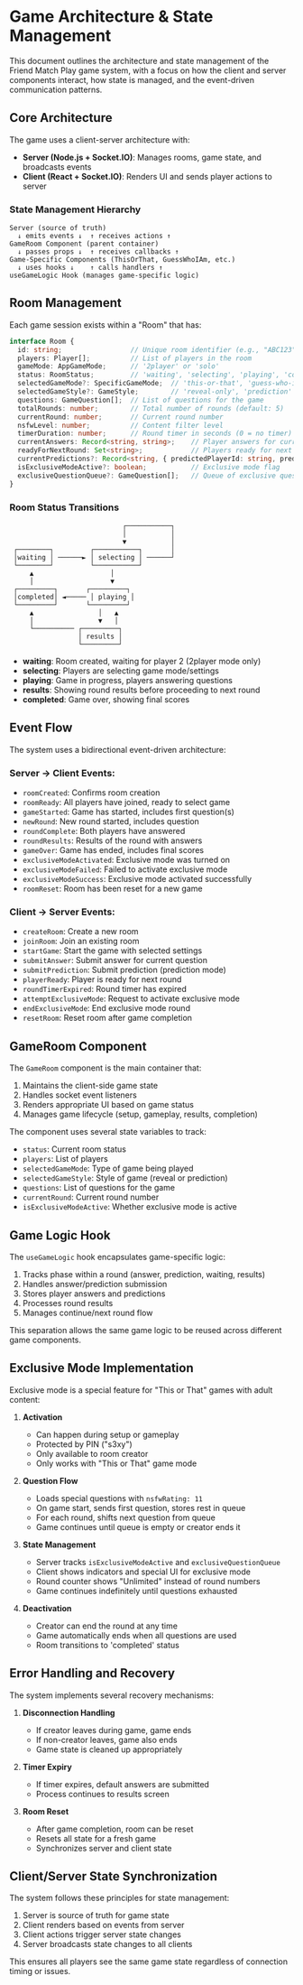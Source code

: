 # Game Architecture & State Management

This document outlines the architecture and state management of the Friend Match Play game system, with a focus on how the client and server components interact, how state is managed, and the event-driven communication patterns.

## Core Architecture

The game uses a client-server architecture with:
- **Server (Node.js + Socket.IO)**: Manages rooms, game state, and broadcasts events
- **Client (React + Socket.IO)**: Renders UI and sends player actions to server

### State Management Hierarchy

```
Server (source of truth)
  ↓ emits events ↓  ↑ receives actions ↑
GameRoom Component (parent container)
  ↓ passes props ↓  ↑ receives callbacks ↑
Game-Specific Components (ThisOrThat, GuessWhoIAm, etc.)
  ↓ uses hooks ↓    ↑ calls handlers ↑
useGameLogic Hook (manages game-specific logic)
```

## Room Management

Each game session exists within a "Room" that has:

```typescript
interface Room {
  id: string;                 // Unique room identifier (e.g., "ABC123")
  players: Player[];          // List of players in the room
  gameMode: AppGameMode;      // '2player' or 'solo'
  status: RoomStatus;         // 'waiting', 'selecting', 'playing', 'completed'
  selectedGameMode?: SpecificGameMode;  // 'this-or-that', 'guess-who-i-am', etc.
  selectedGameStyle?: GameStyle;        // 'reveal-only', 'prediction'
  questions: GameQuestion[];  // List of questions for the game
  totalRounds: number;        // Total number of rounds (default: 5)
  currentRound: number;       // Current round number
  nsfwLevel: number;          // Content filter level
  timerDuration: number;      // Round timer in seconds (0 = no timer)
  currentAnswers: Record<string, string>;    // Player answers for current round
  readyForNextRound: Set<string>;            // Players ready for next round
  currentPredictions?: Record<string, { predictedPlayerId: string, prediction: string }>;
  isExclusiveModeActive?: boolean;           // Exclusive mode flag
  exclusiveQuestionQueue?: GameQuestion[];   // Queue of exclusive questions
}
```

### Room Status Transitions

```
                            ┌───────────┐
                            │           │
                            ▼           │
 ┌────────┐         ┌───────────┐       │
 │waiting │ ──────► │ selecting │ ──────┘
 └────────┘         └───────────┘
     ▲                   │
     │                   ▼
 ┌─────────┐       ┌─────────┐
 │completed│ ◄───── │ playing │
 └─────────┘       └─────────┘
     ▲                │   ▲
     │                ▼   │
     └────────── ┌─────────┐
                 │ results │
                 └─────────┘
```

- **waiting**: Room created, waiting for player 2 (2player mode only)
- **selecting**: Players are selecting game mode/settings
- **playing**: Game in progress, players answering questions
- **results**: Showing round results before proceeding to next round
- **completed**: Game over, showing final scores

## Event Flow

The system uses a bidirectional event-driven architecture:

### Server → Client Events:
- `roomCreated`: Confirms room creation
- `roomReady`: All players have joined, ready to select game
- `gameStarted`: Game has started, includes first question(s)
- `newRound`: New round started, includes question
- `roundComplete`: Both players have answered
- `roundResults`: Results of the round with answers
- `gameOver`: Game has ended, includes final scores
- `exclusiveModeActivated`: Exclusive mode was turned on
- `exclusiveModeFailed`: Failed to activate exclusive mode
- `exclusiveModeSuccess`: Exclusive mode activated successfully
- `roomReset`: Room has been reset for a new game

### Client → Server Events:
- `createRoom`: Create a new room
- `joinRoom`: Join an existing room
- `startGame`: Start the game with selected settings
- `submitAnswer`: Submit answer for current question
- `submitPrediction`: Submit prediction (prediction mode)
- `playerReady`: Player is ready for next round
- `roundTimerExpired`: Round timer has expired
- `attemptExclusiveMode`: Request to activate exclusive mode
- `endExclusiveMode`: End exclusive mode round
- `resetRoom`: Reset room after game completion

## GameRoom Component

The `GameRoom` component is the main container that:
1. Maintains the client-side game state
2. Handles socket event listeners
3. Renders appropriate UI based on game status
4. Manages game lifecycle (setup, gameplay, results, completion)

The component uses several state variables to track:
- `status`: Current room status
- `players`: List of players
- `selectedGameMode`: Type of game being played
- `selectedGameStyle`: Style of game (reveal or prediction)
- `questions`: List of questions for the game
- `currentRound`: Current round number
- `isExclusiveModeActive`: Whether exclusive mode is active

## Game Logic Hook

The `useGameLogic` hook encapsulates game-specific logic:

1. Tracks phase within a round (answer, prediction, waiting, results)
2. Handles answer/prediction submission
3. Stores player answers and predictions
4. Processes round results
5. Manages continue/next round flow

This separation allows the same game logic to be reused across different game components.

## Exclusive Mode Implementation

Exclusive mode is a special feature for "This or That" games with adult content:

1. **Activation**
   - Can happen during setup or gameplay
   - Protected by PIN ("s3xy")
   - Only available to room creator
   - Only works with "This or That" game mode

2. **Question Flow**
   - Loads special questions with `nsfwRating: 11`
   - On game start, sends first question, stores rest in queue
   - For each round, shifts next question from queue
   - Game continues until queue is empty or creator ends it

3. **State Management**
   - Server tracks `isExclusiveModeActive` and `exclusiveQuestionQueue`
   - Client shows indicators and special UI for exclusive mode
   - Round counter shows "Unlimited" instead of round numbers
   - Game continues indefinitely until questions exhausted

4. **Deactivation**
   - Creator can end the round at any time
   - Game automatically ends when all questions are used
   - Room transitions to 'completed' status

## Error Handling and Recovery

The system implements several recovery mechanisms:

1. **Disconnection Handling**
   - If creator leaves during game, game ends
   - If non-creator leaves, game also ends
   - Game state is cleaned up appropriately

2. **Timer Expiry**
   - If timer expires, default answers are submitted
   - Process continues to results screen

3. **Room Reset**
   - After game completion, room can be reset
   - Resets all state for a fresh game
   - Synchronizes server and client state

## Client/Server State Synchronization

The system follows these principles for state management:
1. Server is source of truth for game state
2. Client renders based on events from server
3. Client actions trigger server state changes
4. Server broadcasts state changes to all clients

This ensures all players see the same game state regardless of connection timing or issues. 